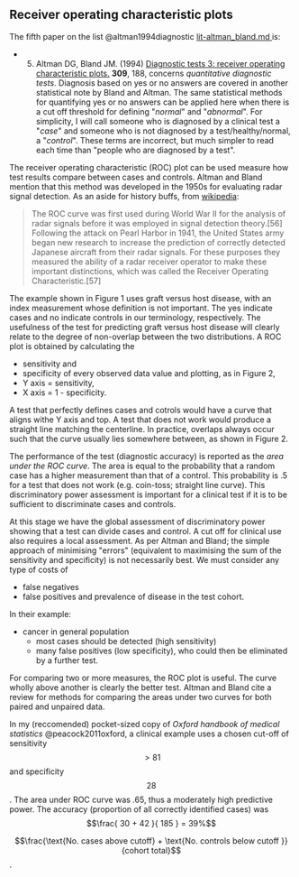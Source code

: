 ## Receiver operating characteristic plots
The fifth paper on the list
@altman1994diagnostic
[ lit-altman_bland.md ]( 202106291417-lit-altman_bland.md ) is:
* 5. Altman DG, Bland JM. (1994) <a href="http://www.bmj.com/cgi/content/full/309/6948/188"> Diagnostic tests 3: receiver operating characteristic plots.</a> <b>309</b>, 188,
concerns _quantitative diagnostic tests_.
Diagnosis based on yes or no answers are covered in another statistical note by Bland and Altman.
The same statistical methods for quantifying yes or no answers can be applied here when there is a cut off threshold for defining "_normal_" and "_abnormal_".
For simplicity, I will call someone who is diagnosed by a clinical test a "_case_" and someone who is not diagnosed by a test/healthy/normal, a "_control_".
These terms are incorrect, but much simpler to read each time than "people who are diagnosed by a test".

The receiver operating characteristic (ROC) plot can be used measure how test results compare between cases and controls.
Altman and Bland mention that this method was developed in the 1950s for evaluating radar signal detection.
As an aside for history buffs, from [wikipedia](https://en.wikipedia.org/wiki/Receiver_operating_characteristic):
> The ROC curve was first used during World War II for the analysis of radar signals before it was employed in signal detection theory.[56] Following the attack on Pearl Harbor in 1941, the United States army began new research to increase the prediction of correctly detected Japanese aircraft from their radar signals. For these purposes they measured the ability of a radar receiver operator to make these important distinctions, which was called the Receiver Operating Characteristic.[57]

The example shown in Figure 1 uses graft versus host disease, with an index measurement whose definition is not important.
The yes indicate cases and no indicate controls in our terminology, respectively. 
The usefulness of the test for predicting graft versus host disease will clearly relate to the degree of non-overlap between the two distributions.
A ROC plot is obtained by calculating the
* sensitivity and 
* specificity 
of every observed data value and plotting, as in Figure 2,
* Y axis = sensitivity,
* X axis = 1 - specificity.

A test that perfectly defines cases and cotrols would have a curve that aligns withe Y axis and top.
A test that does not work would produce a straight line matching the centerline.
In practice, overlaps always occur such that the curve usually lies somewhere between, as shown in Figure 2.

The performance of the test (diagnostic accuracy) is reported as the _area under the ROC curve_.
The area is equal to the probability that a random case has a higher measurement than that of a control.
This probability is .5 for a test that does not work (e.g. coin-toss; straight line curve).
This discriminatory power assessment is important for a clinical test if it is to be sufficient to discriminate cases and controls. 

At this stage we have the global assessment of discriminatory power showing that a test can divide cases and control.
A cut off for clinical use also requires a local assessment. 
As per Altman and Bland; the simple approach of minimising "errors" (equivalent to maximising the sum of the sensitivity and specificity) is not necessarily best. 
We must consider any type of costs of 
* false negatives
* false positives
and prevalence of disease in the test cohort. 

In their example:
* cancer in general population
	- most cases should be detected (high sensitivity) 
	- many false positives (low specificity), who could then be eliminated by a further test.

For comparing two or more measures, the ROC plot is useful. 
The curve wholly above another is clearly the better test. 
Altman and Bland cite a review for methods for comparing the areas under two curves for both paired and unpaired data. 

In my (reccomended) pocket-sized copy of 
_Oxford handbook of medical statistics_
@peacock2011oxford, 
a clinical example uses a chosen cut-off of sensitivity $$>81%$$ and specificity $$28%$$. 
The area under ROC curve was .65, thus a moderately high predictive power. 
The accuracy (proportion of all correctly identified cases) was 
$$\frac{ 30 + 42 }{ 185 } = 39%$$

$$\frac{\text{No. cases above cutoff} + \text{No. controls below cutoff }}{cohort total}$$.

